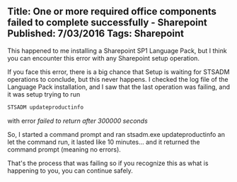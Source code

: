 Title: One or more required office components failed to complete successfully - Sharepoint
Published: 7/03/2016
Tags: Sharepoint
---

This happened to me installing a Sharepoint SP1 Language Pack, but I think you can encounter this error with any Sharepoint setup operation.

If you face this error, there is a big chance that Setup is waiting for STSADM operations to conclude, but this never happens.
I checked the log file of the Language Pack installation, and I saw that the last operation was failing, and it was setup trying to run 

```cmd
STSADM updateproductinfo
```

with error _failed to return after 300000 seconds_ 

So, I started a command prompt and ran stsadm.exe updateproductinfo an let the command run, it lasted like 10 minutes... and it returned the command prompt (meaning no errors).

That's the process that was failing so if you recognize this as what is happening to you, you can continue safely.